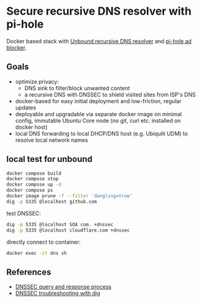 # Secure recursive DNS resolver with pi-hole

Docker based stack with [Unbound recursive DNS resolver](https://unbound.docs.nlnetlabs.nl/en/latest/index.html)
and [pi-hole ad blocker](https://pi-hole.net/).

## Goals

- optimize privacy:
  - DNS sink to filter/block unwanted content
  - a recursive DNS with DNSSEC to shield visited sites from ISP's DNS
- docker-based for easy initial deployment and low-friction, regular updates
- deployable and upgradable via separate docker image on minimal config, immutable Ubuntu Core node
(no git, curl etc. installed on docker host)
- local DNS forwarding to local DHCP/DNS host (e.g. Ubiquiti UDM) to resolve local network names

## local test for unbound

```bash
docker compose build
docker compose stop
docker compose up -d
docker compose ps
docker image prune -f --filter 'dangling=true'
dig -p 5335 @localhost github.com
```

test DNSSEC:

```bash
dig -p 5335 @localhost SOA com. +dnssec
dig -p 5335 @localhost cloudflare.com +dnssec
```

directly connect to container:

```bash
docker exec -it dns sh
```

## References

- [DNSSEC query and response process](https://learn.microsoft.com/en-us/windows-server/networking/dns/validate-dnssec-responses#including-dnssec-data)
- [DNSSEC troubleshooting with dig](https://developers.cloudflare.com/dns/dnssec/troubleshooting/#view-the-dnssec-chain-of-trust-with-dig)
